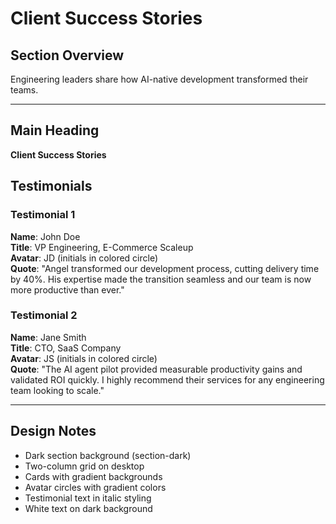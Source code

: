 # Client Success Stories

## Section Overview
Engineering leaders share how AI-native development transformed their teams.

---

## Main Heading
**Client Success Stories**

## Testimonials

### Testimonial 1
**Name**: John Doe  
**Title**: VP Engineering, E-Commerce Scaleup  
**Avatar**: JD (initials in colored circle)  
**Quote**: "Angel transformed our development process, cutting delivery time by 40%. His expertise made the transition seamless and our team is now more productive than ever."

### Testimonial 2  
**Name**: Jane Smith  
**Title**: CTO, SaaS Company  
**Avatar**: JS (initials in colored circle)  
**Quote**: "The AI agent pilot provided measurable productivity gains and validated ROI quickly. I highly recommend their services for any engineering team looking to scale."

---

## Design Notes
- Dark section background (section-dark)
- Two-column grid on desktop
- Cards with gradient backgrounds
- Avatar circles with gradient colors
- Testimonial text in italic styling
- White text on dark background